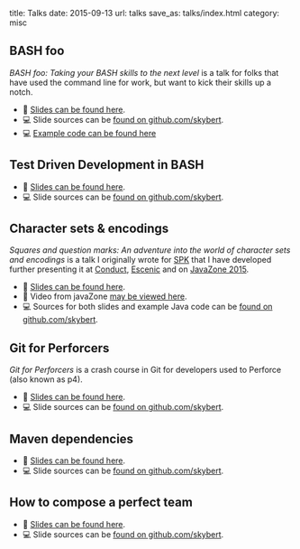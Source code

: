 title: Talks
date: 2015-09-13
url: talks
save_as: talks/index.html
category: misc

## BASH foo

*BASH foo: Taking your BASH skills to the next level* is a talk for
folks that have used the command line for work, but want to kick their
skills up a notch.

- 📖 [Slides can be found here](bash-foo).
- 💻 Slide sources can be
[found on github.com/skybert](https://github.com/skybert/skybert-net/tree/master/src/talks/bash-foo).
- 💻 [Example code can be found here](https://gitlab.com/skybert/gone)

## Test Driven Development in BASH

- 📖 [Slides can be found here](bash-tdd).
- 💻 Slide sources can be
  [found on github.com/skybert](https://github.com/skybert/skybert-net/tree/master/src/talks/bash-tdd).

## Character sets & encodings

*Squares and question marks: An adventure into the world of character
sets and encodings* is a talk I originally wrote for
[SPK](http://spk.no) that I have developed further presenting it at
[Conduct](http://conduct.no), [Escenic](http://escenic.com) and on
[JavaZone 2015](https://vimeo.com/138873442).

- 📖 [Slides can be found here](charset-and-encoding).
- 🎥 Video from javaZone [may be viewed here](https://vimeo.com/138873442).
- 💻 Sources for both slides and example Java code can be
[found on github.com/skybert](https://github.com/skybert/skybert-net/tree/master/src/talks/charset-and-encoding).

## Git for Perforcers

*Git for Perforcers* is a crash course in Git for developers used to
Perforce (also known as p4).

- 📖 [Slides can be found here](git-for-perforcers).
- 💻 Slide sources can be
[found on github.com/skybert](https://github.com/skybert/skybert-net/tree/master/src/talks/git-for-perforcers).


## Maven dependencies

- 📖 [Slides can be found here](maven-dependencies).
- 💻 Slide sources can be
[found on github.com/skybert](https://github.com/skybert/skybert-net/tree/master/src/talks/maven-dependencies).

## How to compose a perfect team

- 📖 [Slides can be found here](belbin).
- 💻 Slide sources can be
[found on github.com/skybert](https://github.com/skybert/skybert-net/tree/master/src/talks/belbin).
